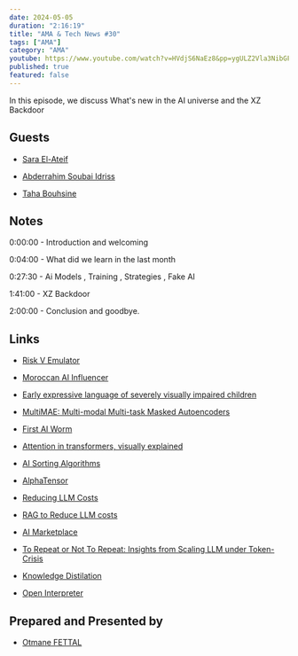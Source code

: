 ```yaml
---
date: 2024-05-05
duration: "2:16:19"
title: "AMA & Tech News #30"
tags: ["AMA"]
category: "AMA"
youtube: https://www.youtube.com/watch?v=HVdjS6NaEz8&pp=ygULZ2Vla3NibGFibGE%3D
published: true
featured: false
---
```


In this episode, we discuss What's new in the AI universe and the XZ Backdoor

## Guests

- [Sara El-Ateif](https://www.linkedin.com/in/sara-el-ateif)

- [Abderrahim Soubai Idriss](https://twitter.com/soub4i)

- [Taha Bouhsine](https://www.linkedin.com/in/tahabsn)

## Notes

0:00:00 - Introduction and welcoming

0:04:00 - What did we learn in the last month

0:27:30 - Ai Models , Training , Strategies , Fake AI

1:41:00 - XZ Backdoor

2:00:00 - Conclusion and goodbye.

## Links

- [Risk V Emulator](https://github.com/mit-pdos/xv6-riscv)

- [Moroccan AI Influencer](https://www.instagram.com/kenza.layli/?hl=en)

- [Early expressive language of severely visually impaired children](https://pubmed.ncbi.nlm.nih.gov/8138072/#:~:text=It%20is%20concluded%20that%20severely,discerned%20in%20their%20early%20words.)

- [MultiMAE: Multi-modal Multi-task Masked Autoencoders](https://multimae.epfl.ch/)

- [First AI Worm](https://arxiv.org/abs/2403.02817)

- [Attention in transformers, visually explained](https://www.youtube.com/watch?v=eMlx5fFNoYc&t=369s)

- [AI Sorting Algorithms](https://deepmind.google/discover/blog/alphadev-discovers-faster-sorting-algorithms/)

- [AlphaTensor](https://deepmind.google/discover/blog/discovering-novel-algorithms-with-alphatensor/)

- [Reducing LLM Costs](https://www.linkedin.com/posts/joannastoffregen_rag-6-techniques-to-reduce-llm-costs-activity-7182980552193396737-mmBc?utm_source=share&utm_medium=member_desktop)

- [RAG to Reduce LLM costs](https://www.linkedin.com/posts/joannastoffregen_rag-5-costs-of-a-rag-app-activity-7181168556728840192-NFaJ?utm_source=share&utm_medium=member_desktop)

- [AI Marketplace](https://aimarketplace.co/)

- [To Repeat or Not To Repeat: Insights from Scaling LLM under Token-Crisis ](https://arxiv.org/pdf/2305.13230)

- [Knowledge Distilation](https://arxiv.org/pdf/2210.17332)

- [Open Interpreter](https://www.openinterpreter.com/)

## Prepared and Presented by

- [Otmane FETTAL](https://twitter.com/ofettal)
